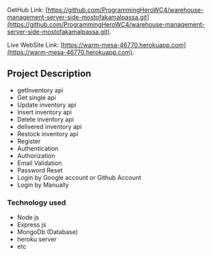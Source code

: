 GetHub Link:  [https://github.com/ProgrammingHeroWC4/warehouse-management-server-side-mostofakamalpassa.git](https://github.com/ProgrammingHeroWC4/warehouse-management-server-side-mostofakamalpassa.git).

Live WebSite Link:  [https://warm-mesa-46770.herokuapp.com](https://warm-mesa-46770.herokuapp.com).



## Project Description 

- getInventory api
- Get single api
- Update inventory api
- Insert inventory api
- Delete inventory api
- delivered inventory api
- Restock inventory api 
- Register 
- Authentication 
- Authorization
- Email Validation
- Password Reset
- Login by Google account or Github Account
- Login by Manually
###  Technology used
- Node js
- Express js 
- MongoDb (Database)
- heroku server
- etc
